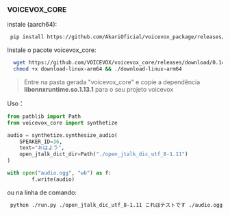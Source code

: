 ### VOICEVOX_CORE

instale (aarch64):
```sh
 pip install https://github.com/AkariOficial/voicevox_package/releases/download/voicevox_core-0.14.1/voicevox_core-0.14.1+cpu.tar.gz
```

Instale o pacote voicevox_core:
```sh
  wget https://github.com/VOICEVOX/voicevox_core/releases/download/0.14.1/download-linux-arm64
  chmod +x download-linux-arm64 && ./download-linux-arm64
```
> Entre na pasta gerada "voicevox_core" e copie a dependência **libonnxruntime.so.1.13.1** para o seu projeto voicevox

Uso：
```python
from pathlib import Path
from voicevox_core import synthetize

audio = synthetize.synthesize_audio(
    SPEAKER_ID=36,
    text="おはよう",
    open_jtalk_dict_dir=Path("./open_jtalk_dic_utf_8-1.11")
)

with open("audio.ogg", "wb") as f:
        f.write(audio)
```

ou na linha de comando:
```sh
 python ./run.py ./open_jtalk_dic_utf_8-1.11 これはテストです ./audio.ogg
```
